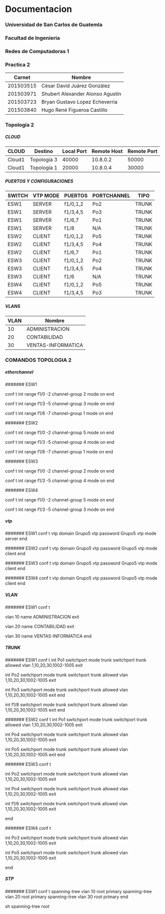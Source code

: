 # Documentacion
### Universidad de San Carlos de Guatemla  
### Facultad de Ingenieria
### Redes de Computadoras 1
### Practica 2

| Carnet | Nombre |
| ------ | ------ |
| 201503515 | César David Juárez González |
| 201503971 | Shubert Alexander Alonso Agustín |
| 201503723 | Bryan Gustavo Lopez Echeverria |
| 201503840 | Hugo René Figueroa Castillo |

### Topología 2

##### CLOUD
| CLOUD | Destino | Local Port | Remote Host | Remote Port |
| ------ | ------ | ------ | ------ | ------ |
| Cloud1 | Topología 3 | 40000 | 10.8.0.2 | 50000 |
| Cloud1 | Topología 1 | 20000 | 10.8.0.4 | 30000 |

##### PUERTOS Y CONFIGURACIONES
| SWITCH | VTP MODE | PUERTOS | PORTCHANNEL | TIPO |
| ------ | ------ | ------ | ------ | ------ |
| ESW1 | SERVER | f1/0,1,2 | Po2 | TRUNK |
| ESW1 | SERVER | f1/3,4,5 | Po3 | TRUNK |
| ESW1 | SERVER | f1/6,7 | Po1 | TRUNK |
| ESW1 | SERVER | f1/8 | N/A | TRUNK |
| ESW2 | CLIENT | f1/0,1,2 | Po5 | TRUNK |
| ESW2 | CLIENT | f1/3,4,5 | Po4 | TRUNK |
| ESW2 | CLIENT | f1/6,7 | Po1 | TRUNK |
| ESW3 | CLIENT | f1/0,1,2 | Po2 | TRUNK |
| ESW3 | CLIENT | f1/3,4,5 | Po4 | TRUNK |
| ESW3 | CLIENT | f1/6 | N/A | TRUNK |
| ESW4 | CLIENT | f1/0,1,2 | Po5 | TRUNK |
| ESW4 | CLIENT | f1/3,4,5 | Po3 | TRUNK |

##### VLANS
| VLAN | Nombre |
| ------ | ------ |
| 10 | ADMINISTRACION |
| 20 | CONTABILIDAD |
| 30 | VENTAS-INFORMATICA |

### COMANDOS TOPOLOGIA 2

##### etherchannel

####### ESW1

conf t
int range f1/0 -2
channel-group 2 mode on
end

conf t
int range f1/3 -5
channel-group 3 mode on
end

conf t
int range f1/6 -7
channel-group 1 mode on
end

####### ESW2

conf t
int range f1/0 -2
channel-group 5 mode on
end

conf t
int range f1/3 -5
channel-group 4 mode on
end

conf t
int range f1/6 -7
channel-group 1 mode on
end

####### ESW3

conf t
int range f1/0 -2
channel-group 2 mode on
end

conf t
int range f1/3 -5
channel-group 4 mode on
end

####### ESW4

conf t
int range f1/0 -2
channel-group 5 mode on
end

conf t
int range f1/3 -5
channel-group 3 mode on
end

##### vtp

####### ESW1
conf t
vtp domain Grupo5
vtp password Grupo5
vtp mode server
end

####### ESW2
conf t
vtp domain Grupo5
vtp password Grupo5
vtp mode client
end

####### ESW3
conf t
vtp domain Grupo5
vtp password Grupo5
vtp mode client
end

####### ESW4
conf t
vtp domain Grupo5
vtp password Grupo5
vtp mode client
end

##### VLAN

####### ESW1
conf t

vlan 10
name ADMINISTRACION
exit

vlan 20
name CONTABILIDAD
exit

vlan 30
name VENTAS-INFORMATICA
end

##### TRUNK

####### ESW1
conf t
int Po1
switchport mode trunk
switchport trunk allowed vlan 1,10,20,30,1002-1005
exit

int Po2
switchport mode trunk
switchport trunk allowed vlan 1,10,20,30,1002-1005
exit

int Po3
switchport mode trunk
switchport trunk allowed vlan 1,10,20,30,1002-1005
exit
end

int f1/8
switchport mode trunk
switchport trunk allowed vlan 1,10,20,30,1002-1005
exit
end

####### ESW2
conf t
int Po1
switchport mode trunk
switchport trunk allowed vlan 1,10,20,30,1002-1005
exit

int Po4
switchport mode trunk
switchport trunk allowed vlan 1,10,20,30,1002-1005
exit

int Po5
switchport mode trunk
switchport trunk allowed vlan 1,10,20,30,1002-1005
exit
end

####### ESW3
conf t

int Po2
switchport mode trunk
switchport trunk allowed vlan 1,10,20,30,1002-1005
exit

int Po4
switchport mode trunk
switchport trunk allowed vlan 1,10,20,30,1002-1005
exit

int f1/6
switchport mode trunk
switchport trunk allowed vlan 1,10,20,30,1002-1005
exit

end

####### ESW4
conf t

int Po3
switchport mode trunk
switchport trunk allowed vlan 1,10,20,30,1002-1005
exit

int Po5
switchport mode trunk
switchport trunk allowed vlan 1,10,20,30,1002-1005
exit

end


##### STP
####### ESW1
conf t
spanning-tree vlan 10 root primary
spanning-tree vlan 20 root primary
spanning-tree vlan 30 root primary
end

sh spanning-tree root
